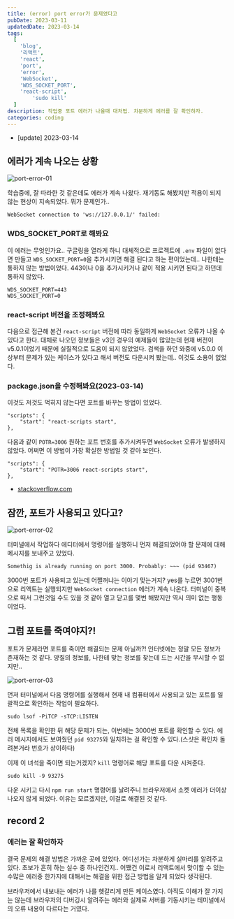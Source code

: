 ```yaml
---
title: (error) port error가 문제였다고
pubDate: 2023-03-11
updatedDate: 2023-03-14
tags:
  [
    'blog',
    '리액트',
    'react',
    'port',
    'error',
    'WebSocket',
    'WDS_SOCKET_PORT',
    'react-script',
		'sudo kill'
  ]
description: 작업중 포트 에러가 나올때 대처법. 차분하게 에러를 잘 확인하자.
categories: coding
---
```


- [update] 2023-03-14

## 에러가 계속 나오는 상황

![port-error-01](https://live.staticflickr.com/65535/52740497738_a2388ae79e_z.jpg)

학습중에, 잘 따라한 것 같은데도 에러가 계속 나왔다. 재기동도 해봤지만 적용이 되지 않는 현상이 지속되었다. 뭐가 문제인가..

`WebSocket connection to 'ws://127.0.0.1/' failed:`

### WDS_SOCKET_PORT로 해봐요

이 에러는 무엇인가요.. 구글링을 열라게 하니 대체적으로 프로젝트에 `.env` 파일이 없다면 만들고 `WDS_SOCKET_PORT=0`을 추가시키면 해결 된다고 하는 편이었는데.. 나한테는 통하지 않는 방법이었다. 443이나 0을 추가시키거나 같이 적용 시키면 된다고 하던데 통하지 않았다.

```
WDS_SOCKET_PORT=443
WDS_SOCKET_PORT=0
```

### react-script 버전을 조정해봐요

다음으로 접근해 본건 `react-script` 버전에 따라 동일하게 `WebSocket` 오류가 나올 수 있다고 한다. 대체로 나오던 정보들은 v3인 경우의 예제들이 많았는데 현재 버전이 v5.0.1이었기 때문에 실질적으로 도움이 되지 않았었다. 검색을 하던 와중에 v5.0.0 이상부터 문제가 있는 케이스가 있다고 해서 버전도 다운시켜 봤는데.. 이것도 소용이 없었다.

### package.json을 수정해봐요(2023-03-14)

이것도 저것도 먹히지 않는다면 포트를 바꾸는 방법이 있었다.

```
"scripts": {
	"start": "react-scripts start",
},
```

다음과 같이 `POTR=3006` 원하는 포트 번호를 추가시켜두면 `WebSocket` 오류가 발생하지 않았다. 어쩌면 이 방법이 가장 확실한 방법일 것 같아 보인다.

```
"scripts": {
	"start": "POTR=3006 react-scripts start",
},
```

- [stackoverflow.com](https://stackoverflow.com/questions/40714583/how-to-specify-a-port-to-run-a-create-react-app-based-project)

## 잠깐, 포트가 사용되고 있다고?

![port-error-02](https://live.staticflickr.com/65535/52740419185_42cf824fe9_z.jpg)

터미널에서 작업하다 에디터에서 명령어를 실행하니 먼저 해결되었어야 할 문제에 대해 메시지를 보내주고 있었다.

`Somethig is already running on port 3000. Probably: ~~~ (pid 93467)`

3000번 포트가 사용되고 있는데 어쩔꺼냐는 이야기 맞는거지? yes를 누르면 3001번으로 리액트는 실행되지만 `WebSocket connection` 에러가 계속 나온다. 터미널이 중복으로 떠서 그런것일 수도 있을 것 같아 열고 닫고를 몇번 해봤지만 역시 의미 없는 행동이었다.

## 그럼 포트를 죽여야지?!

포트가 문제라면 포트를 죽이면 해결되는 문제 아닐까?! 인터넷에는 정말 모든 정보가 존재하는 것 같다. 양질의 정보를, 나한테 맞는 정보를 찾는데 드는 시간을 무시할 수 없지만..

![port-error-03](https://live.staticflickr.com/65535/52740010421_bc5a33268e_z.jpg)

먼저 터미널에서 다음 명령어를 실행해서 현재 내 컴퓨터에서 사용되고 있는 포트를 일괄적으로 확인하는 작업이 필요하다.

`sudo lsof -PiTCP -sTCP:LISTEN`

전체 목록을 확인한 뒤 해당 문제가 되는, 이번에는 3000번 포트를 확인할 수 있다. 에러 메시지에서도 보여줬던 `pid 93275`와 일치하는 걸 확인할 수 있다.(스샷은 확인차 돌려본거라 번호가 상이하다)

이제 이 녀석을 죽이면 되는거겠지? `kill` 명령어로 해당 포트를 다운 시켜준다.

`sudo kill -9 93275`

다운 시키고 다시 `npm run start` 명령어를 날려주니 브라우저에서 소켓 에러가 더이상 나오지 않게 되었다. 이유는 모르겠지만, 이걸로 해결된 것 같다.

## record 2

### 에러는 잘 확인하자

결국 문제의 해결 방법은 가까운 곳에 있었다. 어디선가는 차분하게 실마리를 알려주고 있다. 초보가 흔히 하는 실수 중 하나인건지.. 어쨌건 이로서 리액트에서 맞이할 수 있는 수많은 에러중 한가지에 대해서는 해결을 위한 접근 방법을 알게 되었다 생각된다.

브라우저에서 내보내는 에러가 나를 헷갈리게 만든 케이스였다. 아직도 이해가 잘 가지는 않는데 브라우저의 디버깅시 알려주는 에러와 실제로 서버를 기동시키는 테미널에서의 오류 내용이 다르다는 거였다.
